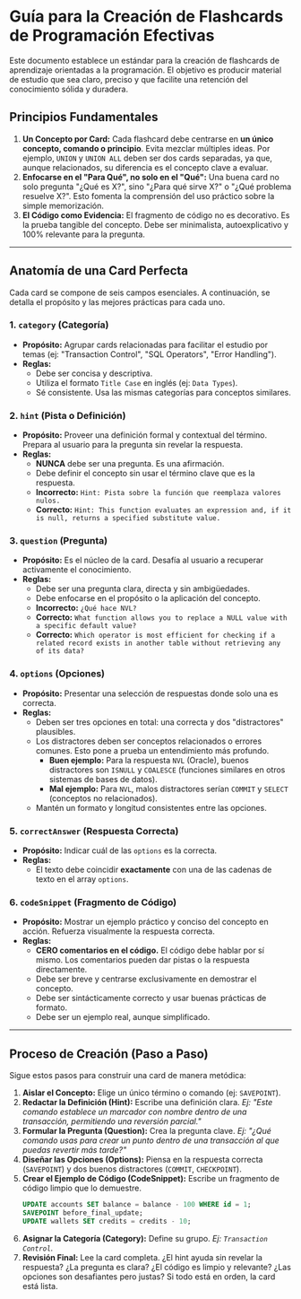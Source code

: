 # Guía para la Creación de Flashcards de Programación Efectivas

Este documento establece un estándar para la creación de flashcards de aprendizaje orientadas a la programación. El objetivo es producir material de estudio que sea claro, preciso y que facilite una retención del conocimiento sólida y duradera.

## Principios Fundamentales

1.  **Un Concepto por Card:** Cada flashcard debe centrarse en **un único concepto, comando o principio**. Evita mezclar múltiples ideas. Por ejemplo, `UNION` y `UNION ALL` deben ser dos cards separadas, ya que, aunque relacionados, su diferencia es el concepto clave a evaluar.
2.  **Enfocarse en el "Para Qué", no solo en el "Qué":** Una buena card no solo pregunta "¿Qué es X?", sino "¿Para qué sirve X?" o "¿Qué problema resuelve X?". Esto fomenta la comprensión del uso práctico sobre la simple memorización.
3.  **El Código como Evidencia:** El fragmento de código no es decorativo. Es la prueba tangible del concepto. Debe ser minimalista, autoexplicativo y 100% relevante para la pregunta.

---

## Anatomía de una Card Perfecta

Cada card se compone de seis campos esenciales. A continuación, se detalla el propósito y las mejores prácticas para cada uno.

### 1. `category` (Categoría)

* **Propósito:** Agrupar cards relacionadas para facilitar el estudio por temas (ej: "Transaction Control", "SQL Operators", "Error Handling").
* **Reglas:**
    * Debe ser concisa y descriptiva.
    * Utiliza el formato `Title Case` en inglés (ej: `Data Types`).
    * Sé consistente. Usa las mismas categorías para conceptos similares.

### 2. `hint` (Pista o Definición)

* **Propósito:** Proveer una definición formal y contextual del término. Prepara al usuario para la pregunta sin revelar la respuesta.
* **Reglas:**
    * **NUNCA** debe ser una pregunta. Es una afirmación.
    * Debe definir el concepto sin usar el término clave que es la respuesta.
    * **Incorrecto:** `Hint: Pista sobre la función que reemplaza valores nulos.`
    * **Correcto:** `Hint: This function evaluates an expression and, if it is null, returns a specified substitute value.`

### 3. `question` (Pregunta)

* **Propósito:** Es el núcleo de la card. Desafía al usuario a recuperar activamente el conocimiento.
* **Reglas:**
    * Debe ser una pregunta clara, directa y sin ambigüedades.
    * Debe enfocarse en el propósito o la aplicación del concepto.
    * **Incorrecto:** `¿Qué hace NVL?`
    * **Correcto:** `What function allows you to replace a NULL value with a specific default value?`
    * **Correcto:** `Which operator is most efficient for checking if a related record exists in another table without retrieving any of its data?`

### 4. `options` (Opciones)

* **Propósito:** Presentar una selección de respuestas donde solo una es correcta.
* **Reglas:**
    * Deben ser tres opciones en total: una correcta y dos "distractores" plausibles.
    * Los distractores deben ser conceptos relacionados o errores comunes. Esto pone a prueba un entendimiento más profundo.
        * **Buen ejemplo:** Para la respuesta `NVL` (Oracle), buenos distractores son `ISNULL` y `COALESCE` (funciones similares en otros sistemas de bases de datos).
        * **Mal ejemplo:** Para `NVL`, malos distractores serían `COMMIT` y `SELECT` (conceptos no relacionados).
    * Mantén un formato y longitud consistentes entre las opciones.

### 5. `correctAnswer` (Respuesta Correcta)

* **Propósito:** Indicar cuál de las `options` es la correcta.
* **Reglas:**
    * El texto debe coincidir **exactamente** con una de las cadenas de texto en el array `options`.

### 6. `codeSnippet` (Fragmento de Código)

* **Propósito:** Mostrar un ejemplo práctico y conciso del concepto en acción. Refuerza visualmente la respuesta correcta.
* **Reglas:**
    * **CERO comentarios en el código.** El código debe hablar por sí mismo. Los comentarios pueden dar pistas o la respuesta directamente.
    * Debe ser breve y centrarse exclusivamente en demostrar el concepto.
    * Debe ser sintácticamente correcto y usar buenas prácticas de formato.
    * Debe ser un ejemplo real, aunque simplificado.

---

## Proceso de Creación (Paso a Paso)

Sigue estos pasos para construir una card de manera metódica:

1.  **Aislar el Concepto:** Elige un único término o comando (ej: `SAVEPOINT`).
2.  **Redactar la Definición (Hint):** Escribe una definición clara. *Ej: "Este comando establece un marcador con nombre dentro de una transacción, permitiendo una reversión parcial."*
3.  **Formular la Pregunta (Question):** Crea la pregunta clave. *Ej: "¿Qué comando usas para crear un punto dentro de una transacción al que puedas revertir más tarde?"*
4.  **Diseñar las Opciones (Options):** Piensa en la respuesta correcta (`SAVEPOINT`) y dos buenos distractores (`COMMIT`, `CHECKPOINT`).
5.  **Crear el Ejemplo de Código (CodeSnippet):** Escribe un fragmento de código limpio que lo demuestre.
    ```sql
    UPDATE accounts SET balance = balance - 100 WHERE id = 1;
    SAVEPOINT before_final_update;
    UPDATE wallets SET credits = credits - 10;
    ```
6.  **Asignar la Categoría (Category):** Define su grupo. *Ej: `Transaction Control`.*
7.  **Revisión Final:** Lee la card completa. ¿El hint ayuda sin revelar la respuesta? ¿La pregunta es clara? ¿El código es limpio y relevante? ¿Las opciones son desafiantes pero justas? Si todo está en orden, la card está lista.